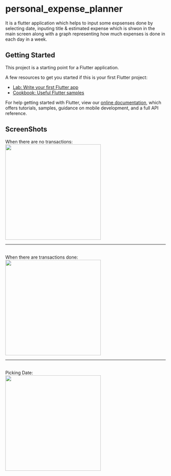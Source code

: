 # personal_expense_planner

It is a flutter application which helps to input some expsenses done by selecting date, inputing title & estimated expense which is shwon in the main screen along with a graph representing how much expenses is done in each day in a week.

## Getting Started

This project is a starting point for a Flutter application.

A few resources to get you started if this is your first Flutter project:

- [Lab: Write your first Flutter app](https://flutter.dev/docs/get-started/codelab)
- [Cookbook: Useful Flutter samples](https://flutter.dev/docs/cookbook)

For help getting started with Flutter, view our
[online documentation](https://flutter.dev/docs), which offers tutorials,
samples, guidance on mobile development, and a full API reference.


## ScreenShots

When there are no transactions:
<br>
<img src = "https://user-images.githubusercontent.com/47735067/146673098-d542f791-8d04-4dc5-a9d3-a88a93b5467e.png" width = "300">
<br>
<hr>
<br>
When there are transactions done:
<br>
<img src = "https://user-images.githubusercontent.com/47735067/146673207-a9b17b1f-0559-42b3-899a-ecb74f349364.png" width = "300">
<br>
<hr>
<br>
Picking Date:
<br>
<img src = "https://user-images.githubusercontent.com/47735067/146731033-952c6591-3f88-4727-9cde-beb71aa1a6e8.png" width = "300">
